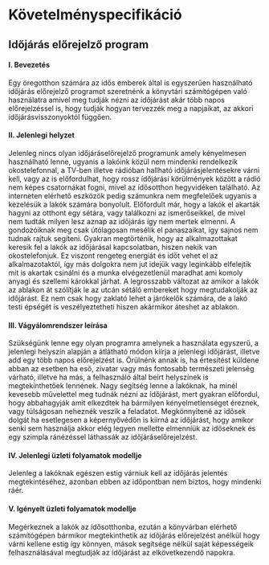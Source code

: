 # Követelményspecifikáció

Időjárás előrejelző program
------

#### I. Bevezetés

Egy öregotthon számára az idős emberek által is egyszerűen használható időjárás előrejelző programot szeretnénk a könyvtári számítógépen való használatra amivel meg tudják nézni az ídőjárást akár több napos előrejelzéssel is, hogy tudják hogyan tervezzék meg a napjaikat, az akkori ídőjárásvisszonyoktól függően.

#### II. Jelenlegi helyzet

Jelenleg nincs olyan időjáráselőrejelző programunk amely kényelmesen használható lenne, ugyanis a lakóink közül nem mindenki rendelkezik okostelefonnal, a TV-ben illetve rádióban hallható időjárásjelentésekre várni kell, vagy az is előfordulhat, hogy rossz ídőjárási körülmények között a rádió nem képes csatornákat fogni, mivel az ídősotthon hegyvidéken található. Az interneten elérhető eszközök pedig számunkra nem megfelelőek ugyanis a kezelésük a lakók számára bonyolult. Előfordult már, hogy a lakók el akarták hagyni az otthont egy sétára, vagy találkozni az ismerőseikkel, de mivel nem tudták milyen lesz aznap az időjárás így nem mertek elmenni. A gondozóiknak meg csak útólagosan mesélik el panaszaikat, így sajnos nem tudnak rajtuk segíteni. Gyakran megtörténik, hogy az alkalmazottakat keresik fel a lakók az időjárásal kapcsolatban, hiszen nekik van okostelefonjuk. Ez viszont rengeteg energiát és időt vehet el az alkalmazotaktól, így más dolgokra nem jut idejük vagy leginkább elfelejtik mit is akartak csinálni és a munka elvégezetlenül maradhat ami komoly anyagi és szellemi károkkal járhat.
A legrosszabb változat az amikor a lakók az ablakon át szólítják le az utcán sétáló embereket hogy megtudakolják az időjárást. Ez nem csak hogy zaklató lehet a járókelők számára, de a lakó testi épségét is veszélyeztetheti hiszen akármikor áteshet az ablakon.

#### III. Vágyálomrendszer leírása

Szükségünk lenne egy olyan programra amelynek a használata egyszerű, a jelenlegi helyszín alapján a átlátható módon kiírja a jelenlegi időjárást, illetve add egy több napos előrejelzést is. Örülnénk annak is, ha értesítést küldene abban az esetben ha eső, zivatar vagy más fontosabb természeti jelenség várható, illetve ha más, a felhasználó által beírt helyszínek is megtekinthetőek lennének. Nagy segítség lenne a lakóknak, ha minél kevesebb művelettel meg tudnák nézni az ídőjárást, mert gyakran előfordul, hogy abbahagyják amit elkezdtek ha bármilyen kényelmetlenséget éreznek, vagy túlságosan neheznék veszik a feladatot.
Megkönnyitené az idősek dolgát ha esetlegesen a képernyővédőn is kiirná az ídőjárást, hogy amikor senki sem használja akkor elég legyen mellette elmenniük az időseknek és egy szimpla ránézéssel láthassák az időjáráselőrejelzést.

#### IV. Jelenlegi üzleti folyamatok modellje

Jelenleg a lakóknak egészen estig várniuk kell az időjárás jelentés megtekintéséhez, azonban ebben az időpontban nem biztos, hogy mindenki ráér.

#### V. Igényelt üzleti folyamatok modellje

Megérkeznek a lakók az ídősotthonba, ezután a könyvárban elérhető számítógépen bármikor megtekinthetik az időjárás előrejelzést anélkül hogy várni kellene estig így könnyen, mások segítsége nélkül saját képességeik felhasználásával megtudják az ídőjárást az elkövetkezendő napokra.
